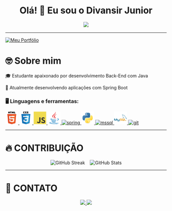 <h1 align="center">Olá! 👋 Eu sou o Divansir Junior</h1>


<p align="center">
  <img src="https://readme-typing-svg.demolab.com?font=Fira+Code&size=22&pause=1000&color=0092ff&center=true&vCenter=true&width=435&lines=Bem-vindo+ao+meu+perfil!;+Java+%7C+Spring+Boot+%7C+API+REST" />
</p>

---

<a href="https://divansir.vercel.app/" target="_blank" rel="noopener noreferrer">
  <img src="https://img.shields.io/badge/SITE-Divansir-blue?style=for-the-badge&logo=vercel" alt="Meu Portfólio" />
</a>


<h1>🤓 Sobre mim  </h1>

<p>🎓 Estudante apaixonado por desenvolvimento Back-End com Java </p>
<p>🔧 Atualmente desenvolvendo aplicações com Spring Boot</p>

<h3 align="left">🖥️ Linguagens e ferramentas:</h3>
<p align="left">
  <!-- HTML -->
  <a href="https://www.w3.org/html/" target="_blank" rel="noreferrer">
    <img src="https://raw.githubusercontent.com/devicons/devicon/master/icons/html5/html5-original-wordmark.svg" alt="html5" width="40" height="40"/>
  </a>

  <!-- CSS -->
  <a href="https://www.w3schools.com/css/" target="_blank" rel="noreferrer">
    <img src="https://raw.githubusercontent.com/devicons/devicon/master/icons/css3/css3-original-wordmark.svg" alt="css3" width="40" height="40"/>
  </a>

  <!-- JavaScript -->
  <a href="https://developer.mozilla.org/en-US/docs/Web/JavaScript" target="_blank" rel="noreferrer">
    <img src="https://raw.githubusercontent.com/devicons/devicon/master/icons/javascript/javascript-original.svg" alt="javascript" width="40" height="40"/>
  </a>

  <!-- Java -->
  <a href="https://www.java.com" target="_blank" rel="noreferrer">
    <img src="https://raw.githubusercontent.com/devicons/devicon/master/icons/java/java-original.svg" alt="java" width="40" height="40"/>
  </a>

  <!-- Spring -->
  <a href="https://spring.io/" target="_blank" rel="noreferrer">
    <img src="https://www.vectorlogo.zone/logos/springio/springio-icon.svg" alt="spring" width="40" height="40"/>
  </a>

  <!-- Python -->
  <a href="https://www.python.org" target="_blank" rel="noreferrer">
    <img src="https://raw.githubusercontent.com/devicons/devicon/master/icons/python/python-original.svg" alt="python" width="40" height="40"/>
  </a>

  <!-- SQL Server -->
  <a href="https://www.microsoft.com/en-us/sql-server" target="_blank" rel="noreferrer">
    <img src="https://www.svgrepo.com/show/303229/microsoft-sql-server-logo.svg" alt="mssql" width="40" height="40"/>
  </a>

  <!-- MySQL -->
  <a href="https://www.mysql.com/" target="_blank" rel="noreferrer">
    <img src="https://raw.githubusercontent.com/devicons/devicon/master/icons/mysql/mysql-original-wordmark.svg" alt="mysql" width="40" height="40"/>
  </a>

  <!-- Git -->
  <a href="https://git-scm.com/" target="_blank" rel="noreferrer">
    <img src="https://www.vectorlogo.zone/logos/git-scm/git-scm-icon.svg" alt="git" width="40" height="40"/>
  </a>
</p>

<hr>

# 🔥 CONTRIBUIÇÃO 

<div align="center">

  <!-- STREAK E COMMITS ) -->
  <img width="45%" src="https://github-readme-streak-stats.herokuapp.com/?user=divansir-junior&theme=react" alt="GitHub Streak" />
  &nbsp;&nbsp;
  <img height="180em" src="https://readme-private.vercel.app/api?username=Divansir-Junior&show_icons=true&count_private=true&include_all_commits=true&show_private=true&theme=react&cache_seconds=1800" alt="GitHub Stats" />


</div>

<hr>

<h1>🤝 CONTATO </h1>

<div align="center">
  <a href="https://mail.google.com/mail/?view=cm&fs=1&to=scrobutj@gmail.com" target="_blank">
    <img src="https://img.shields.io/badge/Gmail-EA4335?style=for-the-badge&logo=Gmail&logoColor=white" />
  </a>

  <a href="https://www.linkedin.com/in/divonsir-scrobut" target="_blank">
    <img src="https://img.shields.io/badge/LinkedIn-0A66C2?style=for-the-badge&logo=linkedin&logoColor=white" />
  </a>
</div>


